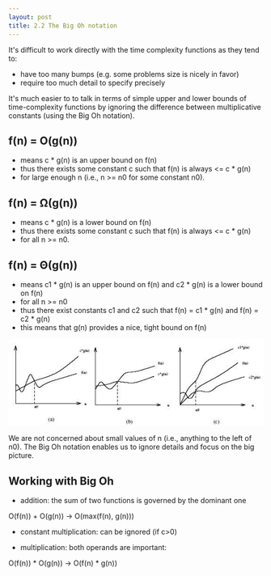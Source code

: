 ```yaml
---
layout: post
title: 2.2 The Big Oh notation
---
```


It's difficult to work directly with the time complexity functions as they tend to:
* have too many bumps (e.g. some problems size is nicely in favor)
* require too much detail to specify precisely

It's much easier to to talk in terms of simple upper and lower bounds of time-complexity functions by ignoring the difference between multiplicative constants (using the Big Oh notation).

## f(n) = O(g(n))
* means c * g(n) is an upper bound on f(n)
* thus there exists some constant c such that f(n) is always <= c * g(n)
* for large enough n (i.e., n >= n0 for some constant n0).

## f(n) = &Omega;(g(n))
* means c * g(n) is a lower bound on f(n)
* thus there exists some constant c such that f(n) is always <=  c * g(n)
* for all n >= n0.

## f(n) = &Theta;(g(n))
* means c1 * g(n) is an upper bound on f(n) and c2 * g(n) is a lower bound on f(n)
* for all n >= n0
* thus there exist constants c1 and c2 such that f(n) = c1 * g(n) and f(n) = c2 * g(n)
* this means that g(n) provides a nice, tight bound on f(n)

![image](images/2.2-big_oh_notation.jpg)

We are not concerned about small values of n (i.e., anything to the left of n0). The Big Oh notation enables us to ignore details and focus on the big picture.

## Working with Big Oh

* addition: the sum of two functions is governed by the dominant one

O(f(n)) + O(g(n)) → O(max(f(n), g(n)))

* constant multiplication: can be ignored (if c>0)

* multiplication: both operands are important:

O(f(n)) * O(g(n)) → O(f(n) * g(n))